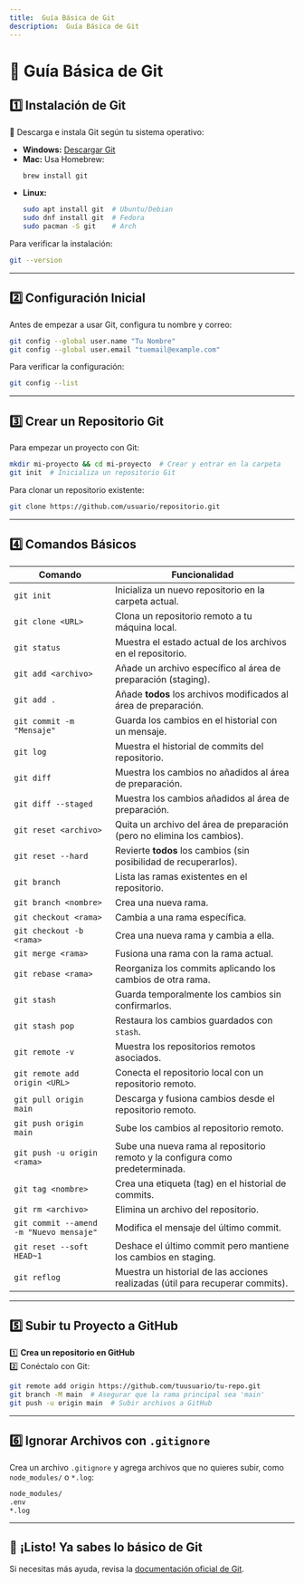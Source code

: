 ```yaml
---
title:  Guía Básica de Git
description:  Guía Básica de Git
---
```


# 📌 Guía Básica de Git

## 1️⃣ Instalación de Git  
🔹 Descarga e instala Git según tu sistema operativo:  
- **Windows:** [Descargar Git](https://git-scm.com/download/win)  
- **Mac:** Usa Homebrew:  
  ```sh
  brew install git
  ```  
- **Linux:**  
  ```sh
  sudo apt install git  # Ubuntu/Debian
  sudo dnf install git  # Fedora
  sudo pacman -S git    # Arch
  ```  
Para verificar la instalación:  
```sh
git --version
```

---

## 2️⃣ Configuración Inicial  
Antes de empezar a usar Git, configura tu nombre y correo:  
```sh
git config --global user.name "Tu Nombre"
git config --global user.email "tuemail@example.com"
```
Para verificar la configuración:  
```sh
git config --list
```

---

## 3️⃣ Crear un Repositorio Git  
Para empezar un proyecto con Git:  
```sh
mkdir mi-proyecto && cd mi-proyecto  # Crear y entrar en la carpeta
git init  # Inicializa un repositorio Git
```
Para clonar un repositorio existente:  
```sh
git clone https://github.com/usuario/repositorio.git
```

---

## 4️⃣ Comandos Básicos  

| **Comando** | **Funcionalidad** |
|------------|------------------|
| `git init` | Inicializa un nuevo repositorio en la carpeta actual. |
| `git clone <URL>` | Clona un repositorio remoto a tu máquina local. |
| `git status` | Muestra el estado actual de los archivos en el repositorio. |
| `git add <archivo>` | Añade un archivo específico al área de preparación (staging). |
| `git add .` | Añade **todos** los archivos modificados al área de preparación. |
| `git commit -m "Mensaje"` | Guarda los cambios en el historial con un mensaje. |
| `git log` | Muestra el historial de commits del repositorio. |
| `git diff` | Muestra los cambios no añadidos al área de preparación. |
| `git diff --staged` | Muestra los cambios añadidos al área de preparación. |
| `git reset <archivo>` | Quita un archivo del área de preparación (pero no elimina los cambios). |
| `git reset --hard` | Revierte **todos** los cambios (sin posibilidad de recuperarlos). |
| `git branch` | Lista las ramas existentes en el repositorio. |
| `git branch <nombre>` | Crea una nueva rama. |
| `git checkout <rama>` | Cambia a una rama específica. |
| `git checkout -b <rama>` | Crea una nueva rama y cambia a ella. |
| `git merge <rama>` | Fusiona una rama con la rama actual. |
| `git rebase <rama>` | Reorganiza los commits aplicando los cambios de otra rama. |
| `git stash` | Guarda temporalmente los cambios sin confirmarlos. |
| `git stash pop` | Restaura los cambios guardados con `stash`. |
| `git remote -v` | Muestra los repositorios remotos asociados. |
| `git remote add origin <URL>` | Conecta el repositorio local con un repositorio remoto. |
| `git pull origin main` | Descarga y fusiona cambios desde el repositorio remoto. |
| `git push origin main` | Sube los cambios al repositorio remoto. |
| `git push -u origin <rama>` | Sube una nueva rama al repositorio remoto y la configura como predeterminada. |
| `git tag <nombre>` | Crea una etiqueta (tag) en el historial de commits. |
| `git rm <archivo>` | Elimina un archivo del repositorio. |
| `git commit --amend -m "Nuevo mensaje"` | Modifica el mensaje del último commit. |
| `git reset --soft HEAD~1` | Deshace el último commit pero mantiene los cambios en staging. |
| `git reflog` | Muestra un historial de las acciones realizadas (útil para recuperar commits). |

---

## 5️⃣ Subir tu Proyecto a GitHub  
1️⃣ **Crea un repositorio en GitHub**  
2️⃣ Conéctalo con Git:  
```sh
git remote add origin https://github.com/tuusuario/tu-repo.git
git branch -M main  # Asegurar que la rama principal sea 'main'
git push -u origin main  # Subir archivos a GitHub
```

---

## 6️⃣ Ignorar Archivos con `.gitignore`  
Crea un archivo `.gitignore` y agrega archivos que no quieres subir, como `node_modules/` o `*.log`:
```sh
node_modules/
.env
*.log
```

---

## 🚀 ¡Listo! Ya sabes lo básico de Git  
Si necesitas más ayuda, revisa la [documentación oficial de Git](https://git-scm.com/doc).
